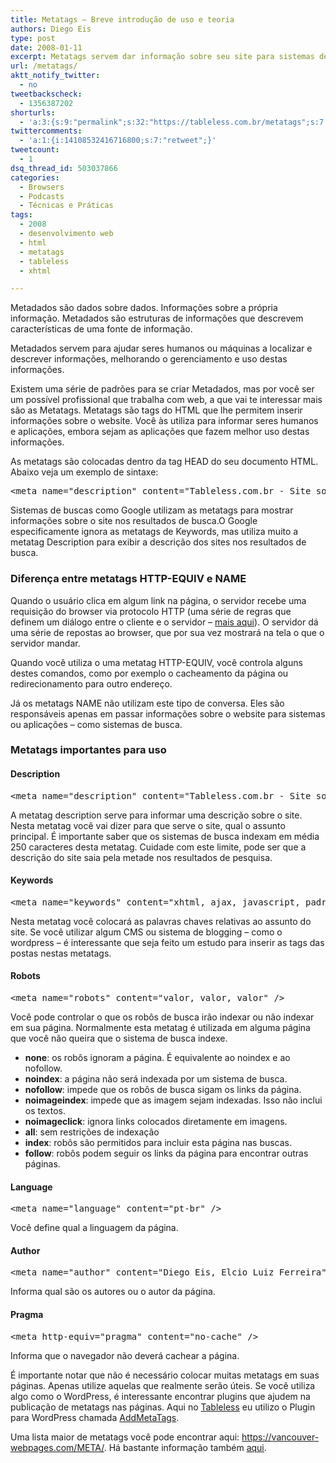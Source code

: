 ```yaml
---
title: Metatags – Breve introdução de uso e teoria
authors: Diego Eis
type: post
date: 2008-01-11
excerpt: Metatags servem dar informação sobre seu site para sistemas de buscas ou outras aplicações. Metadados são estruturas de informações que descrevem características de uma fonte de informação.
url: /metatags/
aktt_notify_twitter:
  - no
tweetbackscheck:
  - 1356387202
shorturls:
  - 'a:3:{s:9:"permalink";s:32:"https://tableless.com.br/metatags";s:7:"tinyurl";s:26:"https://tinyurl.com/3oxqvl4";s:4:"isgd";s:19:"https://is.gd/IwSaiU";}'
twittercomments:
  - 'a:1:{i:14108532416716800;s:7:"retweet";}'
tweetcount:
  - 1
dsq_thread_id: 503037866
categories:
  - Browsers
  - Podcasts
  - Técnicas e Práticas
tags:
  - 2008
  - desenvolvimento web
  - html
  - metatags
  - tableless
  - xhtml

---
```

Metadados são dados sobre dados. Informações sobre a própria informação. Metadados são estruturas de informações que descrevem características de uma fonte de informação.
  
Metadados servem para ajudar seres humanos ou máquinas a localizar e descrever informações, melhorando o gerenciamento e uso destas informações.

Existem uma série de padrões para se criar Metadados, mas por você ser um possível profissional que trabalha com web, a que vai te interessar mais são as Metatags. <!--more-->Metatags são tags do HTML que lhe permitem inserir informações sobre o website. Você às utiliza para informar seres humanos e aplicações, embora sejam as aplicações que fazem melhor uso destas informações.

As metatags são colocadas dentro da tag HEAD do seu documento HTML. Abaixo veja um exemplo de sintaxe:

<pre>&lt;meta name="description" content="Tableless.com.br - Site sobre melhores práticas de desenvolvimento utilizando Padrões Web." /&gt;</pre>

Sistemas de buscas como Google utilizam as metatags para mostrar informações sobre o site nos resultados de busca.O Google especificamente ignora as metatags de Keywords, mas utiliza muito a metatag Description para exibir a descrição dos sites nos resultados de busca.

### Diferença entre metatags HTTP-EQUIV e NAME

Quando o usuário clica em algum link na página, o servidor recebe uma requisição do browser via protocolo HTTP (uma série de regras que definem um diálogo entre o cliente e o servidor &#8211; [mais aqui][1]). O servidor dá uma série de repostas ao browser, que por sua vez mostrará na tela o que o servidor mandar.

Quando você utiliza o uma metatag HTTP-EQUIV, você controla alguns destes comandos, como por exemplo o cacheamento da página ou redirecionamento para outro endereço.

Já os metatags NAME não utilizam este tipo de conversa. Eles são responsáveis apenas em passar informações sobre o website para sistemas ou aplicações &#8211; como sistemas de busca.

### Metatags importantes para uso

#### Description

<pre>&lt;meta name="description" content="Tableless.com.br - Site sobre melhores práticas de desenvolvimento utilizando Padrões Web." /&gt;</pre>

A metatag description serve para informar uma descrição sobre o site. Nesta metatag você vai dizer para que serve o site, qual o assunto principal. É importante saber que os sistemas de busca indexam em média 250 caracteres desta metatag. Cuidade com este limite, pode ser que a descrição do site saia pela metade nos resultados de pesquisa.

#### Keywords

<pre>&lt;meta name="keywords" content="xhtml, ajax, javascript, padroes web, tableless, desenvolvimento web"&gt;</pre>

Nesta metatag você colocará as palavras chaves relativas ao assunto do site. Se você utilizar algum CMS ou sistema de blogging &#8211; como o wordpress &#8211; é interessante que seja feito um estudo para inserir as tags das postas nestas metatags.

#### Robots

<pre>&lt;meta name="robots" content="valor, valor, valor" /&gt;</pre>

Você pode controlar o que os robôs de busca irão indexar ou não indexar em sua página. Normalmente esta metatag é utilizada em alguma página que você não queira que o sistema de busca indexe.

  * **none**: os robôs ignoram a página. É equivalente ao noindex e ao nofollow.
  * **noindex**: a página não será indexada por um sistema de busca.
  * **nofollow**: impede que os robôs de busca sigam os links da página.
  * **noimageindex**: impede que as imagem sejam indexadas. Isso não inclui os textos.
  * **noimageclick**: ignora links colocados diretamente em imagens.
  * **all**: sem restrições de indexação
  * **index**: robôs são permitidos para incluir esta página nas buscas.
  * **follow**: robôs podem seguir os links da página para encontrar outras páginas.

#### Language

<pre>&lt;meta name="language" content="pt-br" /&gt;</pre>

Você define qual a linguagem da página.

#### Author

<pre>&lt;meta name="author" content="Diego Eis, Elcio Luiz Ferreira" /&gt;</pre>

Informa qual são os autores ou o autor da página.

#### Pragma

<pre>&lt;meta http-equiv="pragma" content="no-cache" /&gt;</pre>

Informa que o navegador não deverá cachear a página.

É importante notar que não é necessário colocar muitas metatags em suas páginas. Apenas utilize aquelas que realmente serão úteis. Se você utiliza algo como o WordPress, é interessante encontrar plugins que ajudem na publicação de metatags nas páginas. Aqui no [Tableless][2] eu utilizo o Plugin para WordPress chamada [AddMetaTags][3].

Uma lista maior de metatags você pode encontrar aqui: <https://vancouver-webpages.com/META/>. Há bastante informação também [aqui][4].

 [1]: https://www.obasicodaweb.com/introducao-ao-http
 [2]: https://tableless.com.br/
 [3]: https://www.g-loaded.eu/2006/01/05/add-meta-tags-wordpress-plugin/
 [4]: https://www.library.uq.edu.au/iad/ctmeta4.html